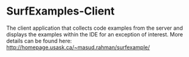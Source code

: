 # SurfExamples-Client
The client application that collects code examples from the server and displays the examples within the IDE for an exception of interest.
More details can be found here: http://homepage.usask.ca/~masud.rahman/surfexample/
